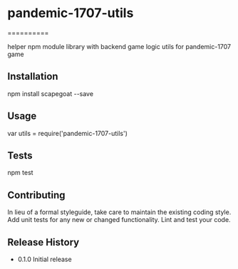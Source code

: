 # pandemic-1707-utils
==========

helper npm module library with backend game logic utils for pandemic-1707 game

## Installation

  npm install scapegoat --save

## Usage

  var utils = require('pandemic-1707-utils')

## Tests

  npm test

## Contributing

In lieu of a formal styleguide, take care to maintain the existing coding style.
Add unit tests for any new or changed functionality. Lint and test your code.

## Release History

* 0.1.0 Initial release